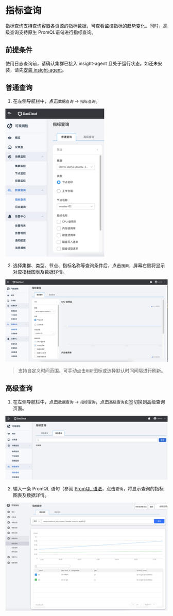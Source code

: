 # 指标查询

指标查询支持查询容器各资源的指标数据，可查看监控指标的趋势变化。同时，高级查询支持原生 PromQL语句进行指标查询。

## 前提条件

使用日志查询前，请确认集群已接入 insight-agent 且处于运行状态。如还未安装，请先[安装 insight-agent](../../05Installation/README.md)。

## 普通查询

1. 在左侧导航栏中，点击`数据查询` -> `指标查询`。

  <img src="../../images/metric01.png" alt="指标查询" style="zoom:45%;" />

2. 选择集群、类型、节点、指标名称等查询条件后，点击`搜索`，屏幕右侧将显示对应指标图表及数据详情。

  ![查询结果](../../images/metric02.png)

> 支持自定义时间范围。可手动点击`刷新`图标或选择默认时间间隔进行刷新。

## 高级查询

1. 在左侧导航栏中，点击`数据查询` -> `指标查询`，点击`高级查询`页签切换到高级查询页面。

  ![高级查询](../../images/metric03.png)

2. 输入一条 PromQL 语句（参阅 [PromQL 语法](https://prometheus.io/docs/prometheus/latest/querying/basics/)，点击`查询`，将显示查询的指标图表及数据详情。

  ![查询结果](../../images/metric04.png)
